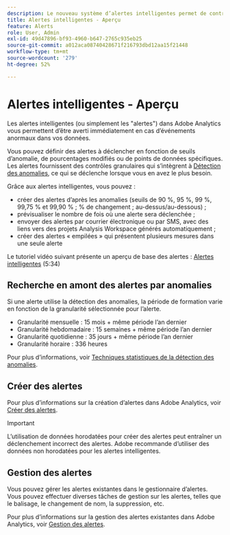 ```yaml
---
description: Le nouveau système d’alertes intelligentes permet de contrôler plus précisément les alertes et intègre la détection des anomalies au système d’alerte.
title: Alertes intelligentes - Aperçu
feature: Alerts
role: User, Admin
exl-id: 49d47896-bf93-4960-b647-2765c935eb25
source-git-commit: a012aca08740428671f216793dbd12aa15f21448
workflow-type: tm+mt
source-wordcount: '279'
ht-degree: 52%

---
```


# Alertes intelligentes - Aperçu

Les alertes intelligentes (ou simplement les &quot;alertes&quot;) dans Adobe Analytics vous permettent d’être averti immédiatement en cas d’événements anormaux dans vos données.

Vous pouvez définir des alertes à déclencher en fonction de seuils d’anomalie, de pourcentages modifiés ou de points de données spécifiques. Les alertes fournissent des contrôles granulaires qui s’intègrent à [Détection des anomalies](/help/analyze/analysis-workspace/c-anomaly-detection/anomaly-detection.md), ce qui se déclenche lorsque vous en avez le plus besoin.

Grâce aux alertes intelligentes, vous pouvez :

* créer des alertes d’après les anomalies (seuils de 90 %, 95 %, 99 %, 99,75 % et 99,90 % ; % de changement ; au-dessus/au-dessous) ;
* prévisualiser le nombre de fois où une alerte sera déclenchée ;
* envoyer des alertes par courrier électronique ou par SMS, avec des liens vers des projets Analysis Workspace générés automatiquement ;
* créer des alertes « empilées » qui présentent plusieurs mesures dans une seule alerte

Le tutoriel vidéo suivant présente un aperçu de base des alertes : [Alertes intelligentes](https://experienceleague.adobe.com/docs/analytics-learn/tutorials/data-science/intelligent-alerts.html?lang=fr) (5:34)

## Recherche en amont des alertes par anomalies

Si une alerte utilise la détection des anomalies, la période de formation varie en fonction de la granularité sélectionnée pour l’alerte.

* Granularité mensuelle : 15 mois + même période l’an dernier
* Granularité hebdomadaire : 15 semaines + même période l’an dernier
* Granularité quotidienne : 35 jours + même période l’an dernier
* Granularité horaire : 336 heures

Pour plus d’informations, voir [Techniques statistiques de la détection des anomalies](/help/analyze/analysis-workspace/c-anomaly-detection/statistics-anomaly-detection.md).

## Créer des alertes

Pour plus d’informations sur la création d’alertes dans Adobe Analytics, voir [Créer des alertes](/help/analyze/analysis-workspace/c-intelligent-alerts/alert-builder.md).

>[!IMPORTANT]
>
>L’utilisation de données horodatées pour créer des alertes peut entraîner un déclenchement incorrect des alertes. Adobe recommande d’utiliser des données non horodatées pour les alertes intelligentes.

## Gestion des alertes

Vous pouvez gérer les alertes existantes dans le gestionnaire d’alertes. Vous pouvez effectuer diverses tâches de gestion sur les alertes, telles que le balisage, le changement de nom, la suppression, etc.

Pour plus d’informations sur la gestion des alertes existantes dans Adobe Analytics, voir [Gestion des alertes](/help/analyze/analysis-workspace/c-intelligent-alerts/alert-manager.md).
